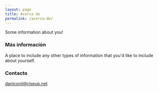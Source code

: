 ```yaml
---
layout: page
title: Acerca de
permalink: /acerca-de/
---
```


Some information about you!

### Más información

A place to include any other types of information that you'd like to include about yourself.

### Contacto

[daniconil@riseup.net](mailto:daniconil@riseup.net)
